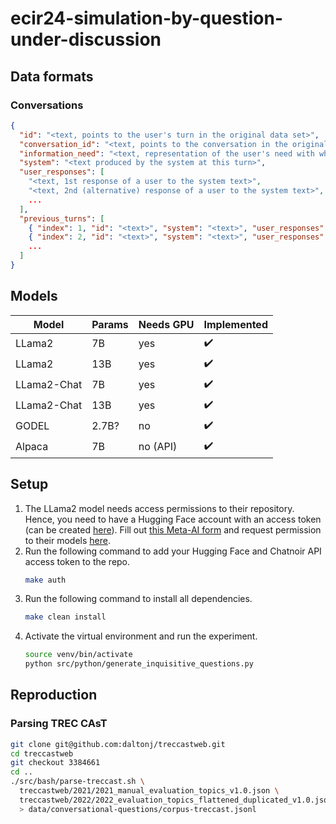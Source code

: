 # ecir24-simulation-by-question-under-discussion

## Data formats

### Conversations

```json lines
{
  "id": "<text, points to the user's turn in the original data set>",
  "conversation_id": "<text, points to the conversation in the original data set>",
  "information_need": "<text, representation of the user's need with which they started the conversation>",
  "system": "<text produced by the system at this turn>",
  "user_responses": [
    "<text, 1st response of a user to the system text>",
    "<text, 2nd (alternative) response of a user to the system text>",
    ...
  ],
  "previous_turns": [
    { "index": 1, "id": "<text>", "system": "<text>", "user_responses": ["<text>" ,"<text>" ] },
    { "index": 2, "id": "<text>", "system": "<text>", "user_responses": ["<text>" ,"<text>" ] },
    ...
  ]
}
```

## Models

| Model       | Params | Needs GPU | Implemented        |
|-------------|--------|-----------|--------------------|
| LLama2      | 7B     | yes       | :heavy_check_mark: |
| LLama2      | 13B    | yes       | :heavy_check_mark: |
| LLama2-Chat | 7B     | yes       | :heavy_check_mark: |
| LLama2-Chat | 13B    | yes       | :heavy_check_mark: |
| GODEL       | 2.7B?  | no        | :heavy_check_mark: |
| Alpaca      | 7B     | no (API)  | :heavy_check_mark: |

## Setup

1. The LLama2 model needs access permissions to their repository. 
Hence, you need to have a Hugging Face account with an access token (can be created [here](https://huggingface.co/settings/tokens)).
Fill out [this Meta-AI form](https://ai.meta.com/resources/models-and-libraries/llama-downloads/) and request permission 
to their models [here](https://huggingface.co/meta-llama/Llama-2-7b-hf).
2. Run the following command to add your Hugging Face and Chatnoir API access token to the repo.
    ```bash
    make auth
    ```
3. Run the following command to install all dependencies.
   ```bash
   make clean install
   ```
4. Activate the virtual environment and run the experiment.
   ```bash
   source venv/bin/activate
   python src/python/generate_inquisitive_questions.py
   ```

## Reproduction

### Parsing TREC CAsT

```bash
git clone git@github.com:daltonj/treccastweb.git
cd treccastweb
git checkout 3384661
cd ..
./src/bash/parse-treccast.sh \
  treccastweb/2021/2021_manual_evaluation_topics_v1.0.json \
  treccastweb/2022/2022_evaluation_topics_flattened_duplicated_v1.0.json \
  > data/conversational-questions/corpus-treccast.jsonl
```
